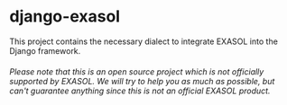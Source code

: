 # django-exasol

This project contains the necessary dialect to integrate EXASOL into the Django framework.

###### Please note that this is an open source project which is *not officially supported* by EXASOL. We will try to help you as much as possible, but can't guarantee anything since this is not an official EXASOL product.
